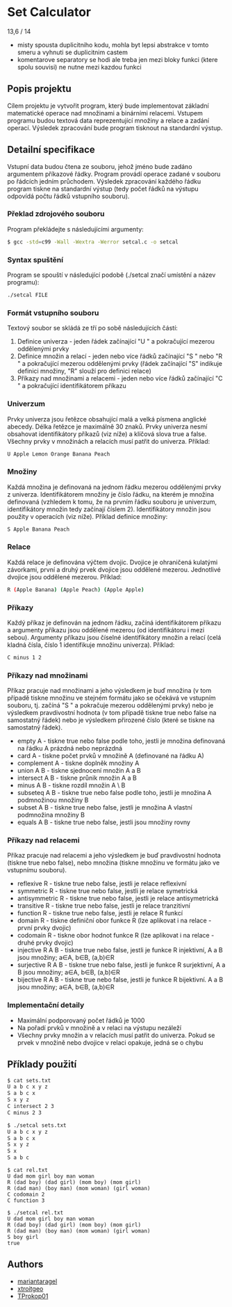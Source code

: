 # Set Calculator

13,6 / 14

<ul>
 <li>misty spousta duplicitniho kodu, mohla byt lepsi abstrakce v tomto smeru a vyhnuti se duplicitnim castem</li>
 <li>komentarove separatory se hodi ale treba jen mezi bloky funkci (ktere spolu souvisi) ne nutne mezi kazdou funkci</li>
</ul>

## Popis projektu

Cílem projektu je vytvořit program, který bude implementovat základní matematické operace nad množinami a binárními relacemi. Vstupem programu budou textová data reprezentující množiny a relace a zadání operací. Výsledek zpracování bude program tisknout na standardní výstup.

## Detailní specifikace

Vstupní data budou čtena ze souboru, jehož jméno bude zadáno argumentem příkazové řádky. Program provádí operace zadané v souboru po řádcích jedním průchodem. Výsledek zpracování každého řádku program tiskne na standardní výstup (tedy počet řádků na výstupu odpovídá počtu řádků vstupního souboru).

### Překlad zdrojového souboru

Program překládejte s následujícími argumenty:

```sh
$ gcc -std=c99 -Wall -Wextra -Werror setcal.c -o setcal
```

### Syntax spuštění

Program se spouští v následující podobě (./setcal značí umístění a název programu):

```sh
./setcal FILE
``` 

### Formát vstupního souboru

 Textový soubor se skládá ze tří po sobě následujících částí:

<ol>
    <li>Definice univerza - jeden řádek začínající "U " a pokračující mezerou oddělenými prvky</li>
    <li>Definice množin a relací - jeden nebo více řádků začínající "S " nebo "R " a pokračující mezerou oddělenými prvky (řádek začínající "S" indikuje definici množiny, "R" slouží pro definici relace)</li>
    <li>Příkazy nad množinami a relacemi - jeden nebo více řádků začínající "C " a pokračující identifikátorem příkazu</li>
</ol>

### Univerzum

Prvky univerza jsou řetězce obsahující malá a velká písmena anglické abecedy. Délka řetězce je maximálně 30 znaků. Prvky univerza nesmí obsahovat identifikátory příkazů (viz níže) a klíčová slova true a false. Všechny prvky v množinách a relacích musí patřit do univerza. Příklad:

```sh
U Apple Lemon Orange Banana Peach
```

### Množiny

 Každá množina je definovaná na jednom řádku mezerou oddělenými prvky z univerza. Identifikátorem množiny je číslo řádku, na kterém je množina definovaná (vzhledem k tomu, že na prvním řádku souboru je univerzum, identifikátory množin tedy začínají číslem 2). Identifikátory množin jsou použity v operacích (viz níže). Příklad definice množiny:

```sh
S Apple Banana Peach
```

 ### Relace
 
 Každá relace je definována výčtem dvojic. Dvojice je ohraničená kulatými závorkami, první a druhý prvek dvojice jsou oddělené mezerou. Jednotlivé dvojice jsou oddělené mezerou. Příklad:
 
```sh
R (Apple Banana) (Apple Peach) (Apple Apple)
```

### Příkazy

Každý příkaz je definován na jednom řádku, začíná identifikátorem příkazu a argumenty příkazu jsou oddělené mezerou (od identifikátoru i mezi sebou). Argumenty příkazu jsou číselné identifikátory množin a relací (celá kladná čísla, číslo 1 identifikuje množinu univerza). Příklad:

```sh
C minus 1 2
```

### Příkazy nad množinami

Příkaz pracuje nad množinami a jeho výsledkem je buď množina (v tom případě tiskne množinu ve stejném formátu jako se očekává ve vstupním souboru, tj. začíná "S " a pokračuje mezerou oddělenými prvky) nebo je výsledkem pravdivostní hodnota (v tom případě tiskne true nebo false na samostatný řádek) nebo je výsledkem přirozené číslo (které se tiskne na samostatný řádek).

<ul>
    <li>empty A - tiskne true nebo false podle toho, jestli je množina definovaná na řádku A prázdná nebo neprázdná</li>
    <li>card A - tiskne počet prvků v množině A (definované na řádku A)</li>
    <li>complement A - tiskne doplněk množiny A</li>
    <li>union A B - tiskne sjednocení množin A a B</li>
    <li>intersect A B - tiskne průnik množin A a B</li>
    <li>minus A B - tiskne rozdíl množin A \ B</li>
    <li>subseteq A B - tiskne true nebo false podle toho, jestli je množina A podmnožinou množiny B</li>
    <li>subset A B - tiskne true nebo false, jestli je množina A vlastní podmnožina množiny B</li>
    <li>equals A B - tiskne true nebo false, jestli jsou množiny rovny</li>
</ul>

### Příkazy nad relacemi

Příkaz pracuje nad relacemi a jeho výsledkem je buď pravdivostní hodnota (tiskne true nebo false), nebo množina (tiskne množinu ve formátu jako ve vstupnímu souboru).

<ul>
    <li>reflexive R - tiskne true nebo false, jestli je relace reflexivní</li>
    <li>symmetric R - tiskne true nebo false, jestli je relace symetrická</li>
    <li>antisymmetric R - tiskne true nebo false, jestli je relace antisymetrická</li>
    <li>transitive R - tiskne true nebo false, jestli je relace tranzitivní</li>
    <li>function R - tiskne true nebo false, jestli je relace R funkcí</li>
    <li>domain R - tiskne definiční obor funkce R (lze aplikovat i na relace - první prvky dvojic)</li>
    <li>codomain R - tiskne obor hodnot funkce R (lze aplikovat i na relace - druhé prvky dvojic)</li>
    <li>injective R A B - tiskne true nebo false, jestli je funkce R injektivní, A a B jsou množiny; a∈A, b∈B, (a,b)∈R</li>
    <li>surjective R A B - tiskne true nebo false, jestli je funkce R surjektivní, A a B jsou množiny; a∈A, b∈B, (a,b)∈R</li>
    <li>bijective R A B - tiskne true nebo false, jestli je funkce R bijektivní. A a B jsou množiny; a∈A, b∈B, (a,b)∈R</li>
</ul>

### Implementační detaily

<ul>
    <li>Maximální podporovaný počet řádků je 1000</li>
    <li>Na pořadí prvků v množině a v relaci na výstupu nezáleží</li>
    <li>Všechny prvky množin a v relacích musí patřit do univerza. Pokud se prvek v množině nebo dvojice v relaci opakuje, jedná se o chybu</li>
</ul>

## Příklady použití

```sh
$ cat sets.txt
U a b c x y z
S a b c x
S x y z
C intersect 2 3
C minus 2 3
```

```sh
$ ./setcal sets.txt
U a b c x y z
S a b c x
S x y z
S x
S a b c
```

```
$ cat rel.txt
U dad mom girl boy man woman
R (dad boy) (dad girl) (mom boy) (mom girl)
R (dad man) (boy man) (mom woman) (girl woman)
C codomain 2
C function 3
```

```
$ ./setcal rel.txt
U dad mom girl boy man woman
R (dad boy) (dad girl) (mom boy) (mom girl)
R (dad man) (boy man) (mom woman) (girl woman)
S boy girl
true
```

## Authors

- [mariantaragel](https://github.com/mariantaragel)
- [xtroitgeo](https://github.com/xtroitgeo)
- [TProkop01](https://github.com/TProkop01)
